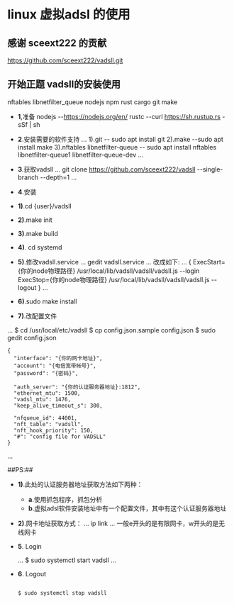 <h1>linux 虚拟adsl 的使用 </h1>

<h2>感谢 sceext222 的贡献</h2>

  https://github.com/sceext222/vadsll.git 


## 开始正题 vadsll的安装使用 ##
  nftables libnetfilter_queue nodejs npm rust cargo git make

+ **1**,准备
  nodejs --https://nodejs.org/en/
  rustc --curl https://sh.rustup.rs -sSf | sh

+ **2**.安装需要的软件支持
  ...
    1).git  -- sudo apt install git
    2).make --sudo apt install make
    3).nftables libnetfilter-queue -- sudo apt install nftables  libnetfilter-queue1 libnetfilter-queue-dev
  ...

+ **3**.获取vadsll 
  ...
    git clone https://github.com/sceext222/vadsll --single-branch --depth=1
  ...
+ **4**.安装
+ **1)**.cd {user}/vadsll
+ **2)**.make init
+ **3)**.make build 
+ **4)**. cd systemd 
+ **5)**.修改vadsll.service
...
  gedit vadsll.service
...
  改成如下: 
...
  {
    ExecStart={你的node物理路径} /usr/local/lib/vadsll/vadsll/vadsll.js --login
    ExecStop={你的node物理路径} /usr/local/lib/vadsll/vadsll/vadsll.js --logout
  }
...

+ **6)**.sudo make install 

+ **7)**.改配置文件

...
  $ cd /usr/local/etc/vadsll
  $ cp config.json.sample config.json
  $ sudo gedit config.json

    {
      "interface": "{你的网卡地址}",
      "account": "{电信宽带帐号}",
      "password": "{密码}",

      "auth_server": "{你的认证服务器地址}:1812",
      "ethernet_mtu": 1500,
      "vadsl_mtu": 1476,
      "keep_alive_timeout_s": 300,

      "nfqueue_id": 44001,
      "nft_table": "vadsll",
      "nft_hook_priority": 150,
      "#": "config file for VADSLL"
    }
...

##PS:##

+ **1)**.此处的认证服务器地址获取方法如下两种：
  + **a**.使用抓包程序，抓包分析
  + **b**.虚拟adsl软件安装地址中有一个配置文件，其中有这个认证服务器地址
+ **2)**.网卡地址获取方式：
...
ip link
...
  一般e开头的是有限网卡，w开头的是无线网卡

+ **5**. Login

  ...
  $ sudo systemctl start vadsll
  ...

+ **6**. Logout

  <code>
  $ sudo systemctl stop vadsll
  </code>
